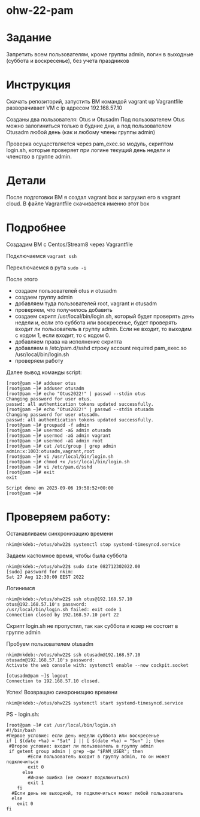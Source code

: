 # ohw-22-pam

# Задание
Запретить всем пользователям, кроме группы admin, логин в выходные (суббота и воскресенье), без учета праздников

# Инструкция
Скачать репозиторий, запустить ВМ командой vagrant up
Vagrantfile разворачивает VM с ip адресом 192.168.57.10

Созданы два пользователя: Otus и Otusadm
Под пользователем Otus можно залогиниться только в будние дни, а под пользователем Otusadm любой день (как и любому члены группы admin)

Проверка осуществляется через pam_exec.so модуль, скриптом login.sh, которые проверяет при логине текущий день недели и членство в группе admin.

# Детали
После подготовки ВМ я создал vagrant box и загрузил его в vagrant cloud. В файле Vagrantfile скачивается именно этот box

# Подробнее
Создадим ВМ с Centos/Stream8 через Vagrantfile

Подключаемся
```vagrant ssh```

Переключаемся в рута
```sudo -i```

После этого 
- создаем пользователей otus и otusadm
- создаем группу admin
- добавляем туда пользователей root, vagrant и otusadm
- проверяем, что получилось добавить
- создаем скрипт /usr/local/bin/login.sh, который будет проверять день недели и, если это суббота или воскресенье, будет проверять входит ли пользователь в группу admin.
Если не входит, то выходим с кодом 1, если входит, то с кодом 0.
- добавляем права на исполнение скрипта
- добавляем в /etc/pam.d/sshd строку account required pam_exec.so /usr/local/bin/login.sh
- проверяем работу

Далее вывод команды script:
```
[root@pam ~]# adduser otus
[root@pam ~]# adduser otusadm
[root@pam ~]# echo "Otus2022!" | passwd --stdin otus
Changing password for user otus.
passwd: all authentication tokens updated successfully.
[root@pam ~]# echo "Otus2022!" | passwd --stdin otusadm
Changing password for user otusadm.
passwd: all authentication tokens updated successfully.
[root@pam ~]# groupadd -f admin
[root@pam ~]# usermod -aG admin otusadm
[root@pam ~]# usermod -aG admin vagrant
[root@pam ~]# usermod -aG admin root
[root@pam ~]# cat /etc/group | grep admin
admin:x:1003:otusadm,vagrant,root
[root@pam ~]# vi /usr/local/bin/login.sh
[root@pam ~]# chmod +x /usr/local/bin/login.sh
[root@pam ~]# vi /etc/pam.d/sshd 
[root@pam ~]# exit
exit

Script done on 2023-09-06 19:58:52+00:00
[root@pam ~]# 
```
# Проверяем работу:

Останавливаем синхронизацию времени
```
nkim@nkdeb:~/otus/ohw22$ systemctl stop systemd-timesyncd.service
```

Задаем кастомное время, чтобы была суббота
```
nkim@nkdeb:~/otus/ohw22$ sudo date 082712302022.00
[sudo] password for nkim: 
Sat 27 Aug 12:30:00 EEST 2022
```

Логинимся
```
nkim@nkdeb:~/otus/ohw22$ ssh otus@192.168.57.10
otus@192.168.57.10's password: 
/usr/local/bin/login.sh failed: exit code 1
Connection closed by 192.168.57.10 port 22
```

Скрипт login.sh не пропустил, так как суббота и юзер не состоит в группе admin

Пробуем пользователем otusadm

```
nkim@nkdeb:~/otus/ohw22$ ssh otusadm@192.168.57.10
otusadm@192.168.57.10's password: 
Activate the web console with: systemctl enable --now cockpit.socket

[otusadm@pam ~]$ logout
Connection to 192.168.57.10 closed.
```

Успех! Возвращаю синхронизцию времени
```
nkim@nkdeb:~/otus/ohw22$ systemctl start systemd-timesyncd.service
```

PS - login.sh:
```
[root@pam ~]# cat /usr/local/bin/login.sh 
#!/bin/bash
#Первое условие: если день недели суббота или воскресенье
if [ $(date +%a) = "Sat" ] || [ $(date +%a) = "Sun" ]; then
 #Второе условие: входит ли пользователь в группу admin
 if getent group admin | grep -qw "$PAM_USER"; then
        #Если пользователь входит в группу admin, то он может подключиться
        exit 0
      else
        #Иначе ошибка (не сможет подключиться)
        exit 1
    fi
  #Если день не выходной, то подключиться может любой пользователь
  else
    exit 0
fi
```
